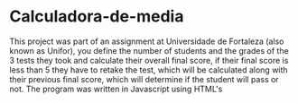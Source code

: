 # Calculadora-de-media

This project was part of an assignment at Universidade de Fortaleza (also known as Unifor), you define the number of students and the grades of the 3 tests they took and calculate their overall final score, if their final score is less than 5 they have to retake the test, which will be calculated along with their previous final score, which will determine if the student will pass or not. The program was written in Javascript using HTML's <script> space.
